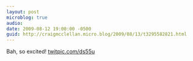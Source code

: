 ```yaml
---
layout: post
microblog: true
audio: 
date: 2009-08-12 19:00:00 -0500
guid: http://craigmcclellan.micro.blog/2009/08/13/t3295582821.html
---
```

Bah, so excited! [twitpic.com/ds55u](http://twitpic.com/ds55u)

